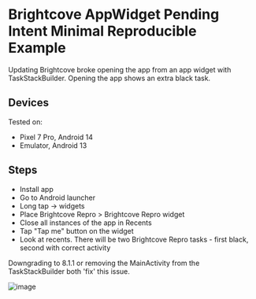 # Brightcove AppWidget Pending Intent Minimal Reproducible Example

Updating Brightcove broke opening the app from an app widget with TaskStackBuilder.
Opening the app shows an extra black task.

## Devices

Tested on:

- Pixel 7 Pro, Android 14
- Emulator, Android 13

## Steps

* Install app
* Go to Android launcher
* Long tap -> widgets
* Place Brightcove Repro > Brightcove Repro widget
* Close all instances of the app in Recents
* Tap "Tap me" button on the widget
* Look at recents. There will be two Brightcove Repro tasks - first black, second with correct activity

Downgrading to 8.1.1 or removing the MainActivity from the TaskStackBuilder both 'fix' this issue.

![image](https://github.com/user-attachments/assets/83b7bfc1-4fc5-4045-88ee-8930b767058c)
